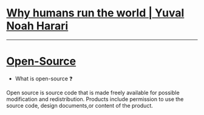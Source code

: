 
 # [ Why humans run the world | Yuval Noah Harari](https://youtu.be/nzj7Wg4DAbs)
 
 
 ****************************************
 
 # [Open-Source](https://en.wikipedia.org/wiki/Open_source)
 * What is open-source ❓

Open source is source code that is made freely available for possible modification and redistribution. Products include permission to use the source code, design documents,or content of the product.
 
 
